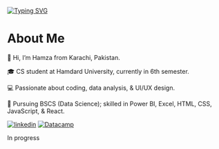 [![Typing SVG](https://readme-typing-svg.demolab.com?font=Roboto&weight=500&pause=1000&width=435&lines=Welcome+to+Hamza-asm+Profile)](https://git.io/typing-svg)
# About Me
📍 Hi, I’m Hamza from Karachi, Pakistan.

🎓 CS student at Hamdard University, currently in 6th semester.

💻 Passionate about coding, data analysis, & UI/UX design.

🎯 Pursuing BSCS (Data Science); skilled in Power BI, Excel, HTML, CSS, JavaScript, & React.

[![linkedin](https://img.shields.io/badge/linkedin-0A66C2?style=for-the-badge&logo=linkedin&logoColor=white)](www.linkedin.com/in/hamza-ali-856620206)
[![Datacamp](https://img.shields.io/badge/Datacamp-05192D?style=for-the-badge&logo=datacamp&logoColor=03E860)](https://www.datacamp.com/portfolio/hkalikhan)

In progress
<!--
**Hamza-asm/Hamza-asm** is a ✨ _special_ ✨ repository because its `README.md` (this file) appears on your GitHub profile.

Here are some ideas to get you started:

- 🔭 I’m currently working on ...
- 🌱 I’m currently learning ...
- 👯 I’m looking to collaborate on ...
- 🤔 I’m looking for help with ...
- 💬 Ask me about ...
- 📫 How to reach me: ...
- 😄 Pronouns: ...
- ⚡ Fun fact: ...
-->
